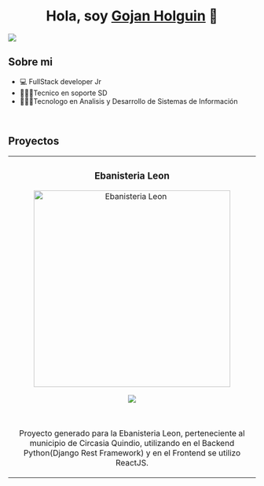 <div align="center">
<h1 align="center">Hola, soy <a href="#">Gojan Holguin</a> 👋</h1>
</div>
<img src="https://i.imgur.com/whLebZh.png">

## Sobre mi

- 💻 FullStack developer Jr
- 👨🏻‍🔧Tecnico en soporte SD
- 🧑🏻‍💻Tecnologo en Analisis y Desarrollo de Sistemas de Información
<br>

## Proyectos
<table>
<tr>
<td width="50%">
<h3 align="center">Ebanisteria Leon</h3>
<div align="center">
<a href="https://github.com/Ebanisteria-Leon/Ebanisteria_Django" target="_blank"><img src="https://i.imgur.com/AhPbAjG.png" width="400" alt="Ebanisteria Leon"></a>
<p>
<a href="https://github.com/Ebanisteria-Leon/Ebanister_Django" target="_blank">
<img src="https://img.shields.io/badge/CÓDIGO-ff9?style=for-the-badge&logo=github&logoColor=black">
</a>
</p>
  <br>
<p>Proyecto generado para la Ebanisteria Leon, perteneciente al municipio de Circasia Quindio, utilizando en el Backend Python(Django Rest Framework) y en el Frontend se utilizo ReactJS.</p>
</div>

</td>  
</table>                                                                                 
</div>

